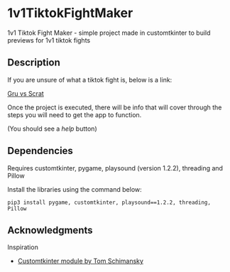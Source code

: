# 1v1TiktokFightMaker
1v1 Tiktok Fight Maker - simple project made in customtkinter to build previews for 1v1 tiktok fights
## Description
If you are unsure of what a tiktok fight is, below is a link:

[Gru vs Scrat](https://www.tiktok.com/@darth.vader.solos/video/7116133844272549126)

Once the project is executed, there will be info that will cover through the steps you will need to get the app to function.

(You should see a *help* button)
## Dependencies
Requires customtkinter, pygame, playsound (version 1.2.2), threading and Pillow



Install the libraries using the command below:

```
pip3 install pygame, customtkinter, playsound==1.2.2, threading, Pillow
```
## Acknowledgments
Inspiration
* [Customtkinter module by Tom Schimansky](https://github.com/TomSchimansky/CustomTkinter)
